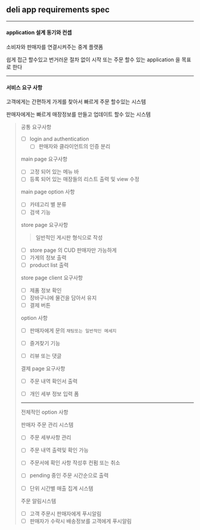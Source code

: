 ## deli app requirements spec

---

#### application 설계 동기와 컨셉

소비자와 판매자를 연결시켜주는 중계 플랫폼

쉽게 접근 할수있고 번거러운 절차 없이 시작 또는 주문 할수 있는 application 을 목표로 한다

---
#### 서비스 요구 사항

고객에게는 간편하게 가게를 찾아서 빠르게 주문 할수있는 시스템

판매자에게는 빠르게 매장정보를 만들고 업데이트 할수 있는 시스템
>
> 공통 요구사항
> -[ ] login and authentication
>   -[ ] 판매자와 클라이언트의 인증 분리
>
> main page 요구사항
> -[ ] 고정 되어 있는 메뉴 바
> -[ ] 등록 되어 있는 매장들의 리스트 출력 및 view 수정
>
> main page option 사항
> -[ ] 카테고리 별 분류
> -[ ] 검색 기능
> 
> store page 요구사항
>> 일반적인 게시판 형식으로 작성
> -[ ] store page 의 CUD 판매자만 가능하게
> -[ ] 가게의 정보 출력
> -[ ] product list 출력
> 
> store page client 요구사항
> -[ ] 제품 정보 확인
> -[ ] 장바구니에 물건을 담아서 유지
> -[ ] 결제 버튼
> 
> option 사항
> -[ ] 판매자에게 문의 `채팅또는 일반적인 메세지`
> -[ ] 즐겨찾기 기능
> -[ ] 리뷰 또는 댓글
> 
> 
> 결제 page 요구사항
> -[ ] 주문 내역 확인서 출력
> -[ ] 개인 세부 정보 입력 폼 
> 
> 
> --- 
> 전체적인 option 사항
> 
> 판매자 주문 관리 시스템
> 
> -[ ] 주문 세부사항 관리
> -[ ] 주문 내역 출력및 확인 가능
> -[ ] 주문서에 확인 사항 작성후 컨펌 또는 취소
> -[ ] pending 중인 주문 시간순으로 출력
> -[ ] 단위 시간별 매출 집계 시스템
> 
> 
> 주문 알림시스템
> -[ ] 고객 주문시 판매자에게 푸시알림
> -[ ] 판매자가 수락시 배송정보를 고객에게 푸시알림
